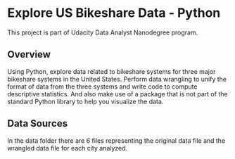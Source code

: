 # Explore US Bikeshare Data - Python

This project is part of Udacity Data Analyst Nanodegree program.

## Overview

Using Python, explore data related to bikeshare systems for three major bikeshare systems in the United States. Perform data wrangling to unify the format of data from the three systems and write code to compute descriptive statistics. And also make use of a package that is not part of the standard Python library to help you visualize the data.

## Data Sources

In the data folder there are 6 files representing the original data file and the wrangled data file for each city analyzed.

